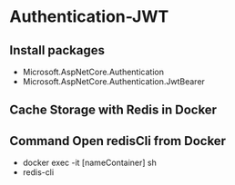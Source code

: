 # Authentication-JWT 

## Install packages
  - Microsoft.AspNetCore.Authentication
  - Microsoft.AspNetCore.Authentication.JwtBearer

## Cache Storage with Redis in Docker

## Command Open redisCli from Docker
  - docker exec -it [nameContainer] sh
  - redis-cli
